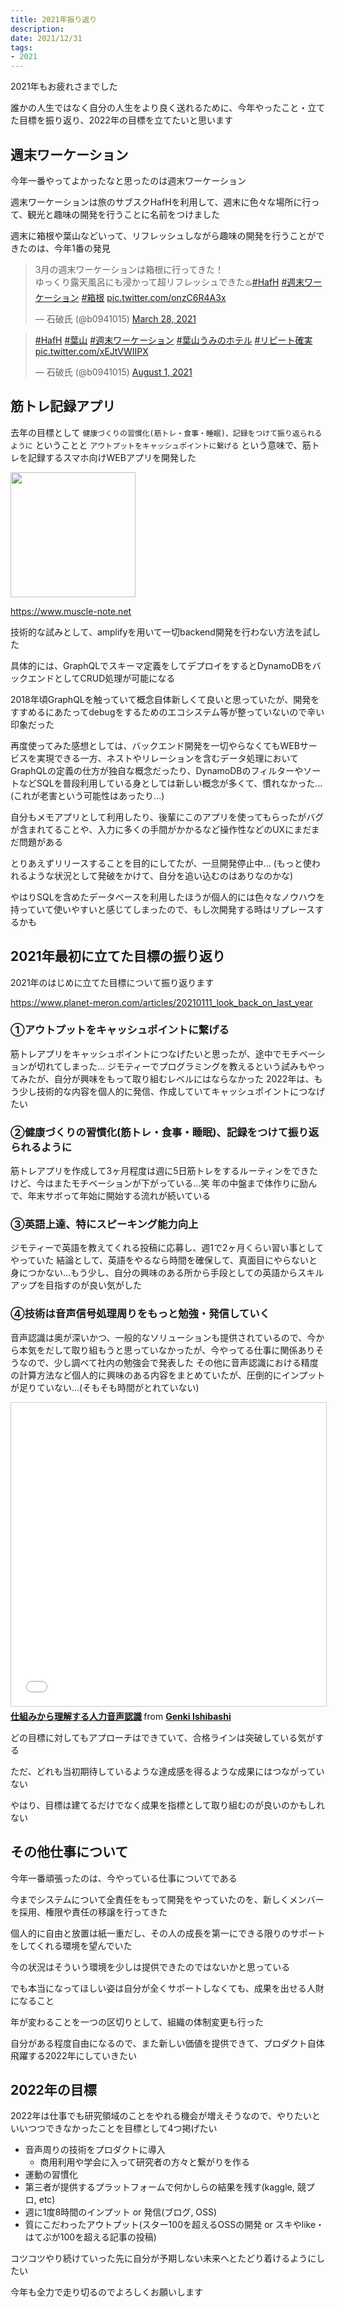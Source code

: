 ```yaml
---
title: 2021年振り返り
description:
date: 2021/12/31
tags:
- 2021
---
```


2021年もお疲れさまでした

誰かの人生ではなく自分の人生をより良く送れるために、今年やったこと・立てた目標を振り返り、2022年の目標を立てたいと思います

## 週末ワーケーション

今年一番やってよかったなと思ったのは週末ワーケーション

週末ワーケーションは旅のサブスクHafHを利用して、週末に色々な場所に行って、観光と趣味の開発を行うことに名前をつけました

週末に箱根や葉山などいって、リフレッシュしながら趣味の開発を行うことができたのは、今年1番の発見

<blockquote class="twitter-tweet"><p lang="ja" dir="ltr">3月の週末ワーケーションは箱根に行ってきた！<br>ゆっくり露天風呂にも浸かって超リフレッシュできた♨️<a href="https://twitter.com/hashtag/HafH?src=hash&amp;ref_src=twsrc%5Etfw">#HafH</a> <a href="https://twitter.com/hashtag/%E9%80%B1%E6%9C%AB%E3%83%AF%E3%83%BC%E3%82%B1%E3%83%BC%E3%82%B7%E3%83%A7%E3%83%B3?src=hash&amp;ref_src=twsrc%5Etfw">#週末ワーケーション</a> <a href="https://twitter.com/hashtag/%E7%AE%B1%E6%A0%B9?src=hash&amp;ref_src=twsrc%5Etfw">#箱根</a> <a href="https://t.co/onzC6R4A3x">pic.twitter.com/onzC6R4A3x</a></p>&mdash; 石破氏 (@b0941015) <a href="https://twitter.com/b0941015/status/1376043564354789381?ref_src=twsrc%5Etfw">March 28, 2021</a></blockquote> <script async src="https://platform.twitter.com/widgets.js" charset="utf-8"></script>

<blockquote class="twitter-tweet"><p lang="ja" dir="ltr"><a href="https://twitter.com/hashtag/HafH?src=hash&amp;ref_src=twsrc%5Etfw">#HafH</a> <a href="https://twitter.com/hashtag/%E8%91%89%E5%B1%B1?src=hash&amp;ref_src=twsrc%5Etfw">#葉山</a> <a href="https://twitter.com/hashtag/%E9%80%B1%E6%9C%AB%E3%83%AF%E3%83%BC%E3%82%B1%E3%83%BC%E3%82%B7%E3%83%A7%E3%83%B3?src=hash&amp;ref_src=twsrc%5Etfw">#週末ワーケーション</a> <a href="https://twitter.com/hashtag/%E8%91%89%E5%B1%B1%E3%81%86%E3%81%BF%E3%81%AE%E3%83%9B%E3%83%86%E3%83%AB?src=hash&amp;ref_src=twsrc%5Etfw">#葉山うみのホテル</a> <a href="https://twitter.com/hashtag/%E3%83%AA%E3%83%94%E3%83%BC%E3%83%88%E7%A2%BA%E5%AE%9F?src=hash&amp;ref_src=twsrc%5Etfw">#リピート確実</a> <a href="https://t.co/xEJtVWIIPX">pic.twitter.com/xEJtVWIIPX</a></p>&mdash; 石破氏 (@b0941015) <a href="https://twitter.com/b0941015/status/1421831699726409728?ref_src=twsrc%5Etfw">August 1, 2021</a></blockquote> <script async src="https://platform.twitter.com/widgets.js" charset="utf-8"></script>


## 筋トレ記録アプリ

去年の目標として `健康づくりの習慣化(筋トレ・食事・睡眠)、記録をつけて振り返られるように` ということと `アウトプットをキャッシュポイントに繋げる` という意味で、筋トレを記録するスマホ向けWEBアプリを開発した


<img src="/images/muscle-note-screenshot.png" width="200px">

https://www.muscle-note.net

技術的な試みとして、amplifyを用いて一切backend開発を行わない方法を試した

具体的には、GraphQLでスキーマ定義をしてデプロイをするとDynamoDBをバックエンドとしてCRUD処理が可能になる

2018年頃GraphQLを触っていて概念自体新しくて良いと思っていたが、開発をすすめるにあたってdebugをするためのエコシステム等が整っていないので辛い印象だった

再度使ってみた感想としては、バックエンド開発を一切やらなくてもWEBサービスを実現できる一方、ネストやリレーションを含むデータ処理においてGraphQLの定義の仕方が独自な概念だったり、DynamoDBのフィルターやソートなどSQLを普段利用している身としては新しい概念が多くて、慣れなかった...
(これが老害という可能性はあったり...)

自分もメモアプリとして利用したり、後輩にこのアプリを使ってもらったがバグが含まれてることや、入力に多くの手間がかかるなど操作性などのUXにまだまだ問題がある

とりあえずリリースすることを目的にしてたが、一旦開発停止中...
(もっと使われるような状況として発破をかけて、自分を追い込むのはありなのかな)

やはりSQLを含めたデータベースを利用したほうが個人的には色々なノウハウを持っていて使いやすいと感じてしまったので、もし次開発する時はリプレースするかも


## 2021年最初に立てた目標の振り返り

2021年のはじめに立てた目標について振り返ります

https://www.planet-meron.com/articles/20210111_look_back_on_last_year

### ①アウトプットをキャッシュポイントに繋げる
筋トレアプリをキャッシュポイントにつなげたいと思ったが、途中でモチベーションが切れてしまった...
ジモティーでプログラミングを教えるという試みもやってみたが、自分が興味をもって取り組むレベルにはならなかった
2022年は、もう少し技術的な内容を個人的に発信、作成していてキャッシュポイントにつなげたい
### ②健康づくりの習慣化(筋トレ・食事・睡眠)、記録をつけて振り返られるように
筋トレアプリを作成して3ヶ月程度は週に5日筋トレをするルーティンをできたけど、今はまたモチベーションが下がっている...笑
年の中盤まで体作りに励んで、年末サボって年始に開始する流れが続いている
### ③英語上達、特にスピーキング能力向上
ジモティーで英語を教えてくれる投稿に応募し、週1で2ヶ月くらい習い事としてやっていた
 結論として、英語をやるなら時間を確保して、真面目にやらないと身につかない...もう少し、自分の興味のある所から手段としての英語からスキルアップを目指すのが良い気がした
### ④技術は音声信号処理周りをもっと勉強・発信していく
音声認識は奥が深いかつ、一般的なソリューションも提供されているので、今から本気をだして取り組もうと思っていなかったが、今やってる仕事に関係ありそうなので、少し調べて社内の勉強会で発表した
その他に音声認識における精度の計算方法など個人的に興味のある内容をまとめていたが、圧倒的にインプットが足りていない...(そもそも時間がとれていない)

<iframe src="//www.slideshare.net/slideshow/embed_code/key/4yH2wrfIbDvt6k" width="595" height="485" frameborder="0" marginwidth="0" marginheight="0" scrolling="no" style="border:1px solid #CCC; border-width:1px; margin-bottom:5px; max-width: 100%;" allowfullscreen> </iframe> <div style="margin-bottom:5px"> <strong> <a href="//www.slideshare.net/genkiishibashi3/20210903-250121299" title="仕組みから理解する人力音声認識" target="_blank">仕組みから理解する人力音声認識</a> </strong> from <strong><a href="https://www.slideshare.net/genkiishibashi3" target="_blank">Genki Ishibashi</a></strong> </div>

どの目標に対してもアプローチはできていて、合格ラインは突破している気がする

ただ、どれも当初期待しているような達成感を得るような成果にはつながっていない

やはり、目標は建てるだけでなく成果を指標として取り組むのが良いのかもしれない

## その他仕事について

今年一番頑張ったのは、今やっている仕事についてである

今までシステムについて全責任をもって開発をやっていたのを、新しくメンバーを採用、権限や責任の移譲を行ってきた

個人的に自由と放置は紙一重だし、その人の成長を第一にできる限りのサポートをしてくれる環境を望んでいた

今の状況はそういう環境を少しは提供できたのではないかと思っている

でも本当になってほしい姿は自分が全くサポートしなくても、成果を出せる人財になること

年が変わることを一つの区切りとして、組織の体制変更も行った

自分がある程度自由になるので、また新しい価値を提供できて、プロダクト自体飛躍する2022年にしていきたい

## 2022年の目標

2022年は仕事でも研究領域のことをやれる機会が増えそうなので、やりたいといいつつできなかったことを目標として4つ掲げたい

* 音声周りの技術をプロダクトに導入
  * 商用利用や学会に入って研究者の方々と繋がりを作る
* 運動の習慣化
* 第三者が提供するプラットフォームで何かしらの結果を残す(kaggle, 競プロ, etc)
* 週に1度8時間のインプット or 発信(ブログ, OSS)
* 質にこだわったアウトプット(スター100を超えるOSSの開発 or スキやlike・はてぶが100を超える記事の投稿)

コツコツやり続けていった先に自分が予期しない未来へとたどり着けるようにしたい

今年も全力で走り切るのでよろしくお願いします
